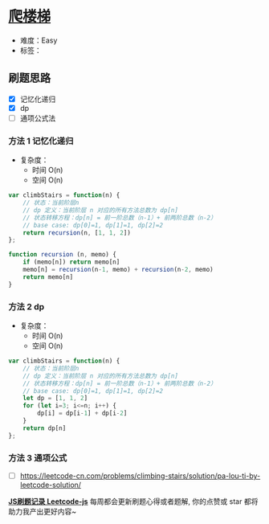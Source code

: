 # [爬楼梯](https://leetcode-cn.com/problems/climbing-stairs/)

- 难度：Easy
- 标签：

## 刷题思路

- [x] 记忆化递归
- [x] dp
- [ ] 通项公式法

### 方法 1 记忆化递归

- 复杂度：
    - 时间 O(n)
    - 空间 O(n)

``` js
var climbStairs = function(n) {
    // 状态：当前阶层n
    // dp 定义：当前阶层 n 对应的所有方法总数为 dp[n]
    // 状态转移方程：dp[n] = 前一阶总数（n-1）+ 前两阶总数（n-2）
    // base case: dp[0]=1, dp[1]=1, dp[2]=2
    return recursion(n, [1, 1, 2])
};

function recursion (n, memo) {
    if (memo[n]) return memo[n]
    memo[n] = recursion(n-1, memo) + recursion(n-2, memo)
    return memo[n]
}
```

### 方法 2 dp

- 复杂度：
    - 时间 O(n)
    - 空间 O(n)

``` js
var climbStairs = function(n) {
    // 状态：当前阶层n
    // dp 定义：当前阶层 n 对应的所有方法总数为 dp[n]
    // 状态转移方程：dp[n] = 前一阶总数（n-1）+ 前两阶总数（n-2）
    // base case: dp[0]=1, dp[1]=1, dp[2]=2
    let dp = [1, 1, 2]
    for (let i=3; i<=n; i++) {
        dp[i] = dp[i-1] + dp[i-2]
    }
    return dp[n]
};
```

### 方法 3 通项公式

- [ ] <https://leetcode-cn.com/problems/climbing-stairs/solution/pa-lou-ti-by-leetcode-solution/>

**[JS刷题记录 Leetcode-js](https://github.com/Nodreame/leetcode-js)** 每周都会更新刷题心得或者题解, 你的点赞或 star 都将助力我产出更好内容~
